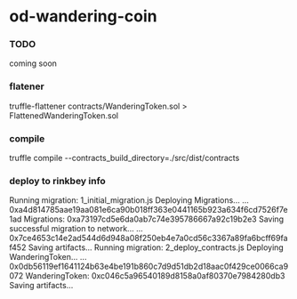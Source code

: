 # od-wandering-coin

### TODO
coming soon
### flatener
truffle-flattener contracts/WanderingToken.sol > FlattenedWanderingToken.sol

### compile
truffle compile --contracts_build_directory=./src/dist/contracts

### deploy to rinkbey info
Running migration: 1_initial_migration.js
  Deploying Migrations...
  ... 0xa4d814785aae19aa081e6ca90b018ff363e0441165b923a634f6cd7526f7e1ad
  Migrations: 0xa73197cd5e6da0ab7c74e395786667a92c19b2e3
Saving successful migration to network...
  ... 0x7ce4653c14e2ad544d6d948a08f250eb4e7a0cd56c3367a89fa6bcff69faf452
Saving artifacts...
Running migration: 2_deploy_contracts.js
  Deploying WanderingToken...
  ... 0x0db56119ef1641124b63e4be191b860c7d9d51db2d18aac0f429ce0066ca9072
  WanderingToken: 0xc046c5a96540189d8158a0af80370e7984280db3
Saving artifacts...


#
